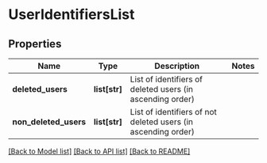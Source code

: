 # UserIdentifiersList

## Properties
Name | Type | Description | Notes
------------ | ------------- | ------------- | -------------
**deleted_users** | **list[str]** | List of identifiers of deleted users (in ascending order) | 
**non_deleted_users** | **list[str]** | List of identifiers of not deleted users (in ascending order) | 

[[Back to Model list]](../README.md#documentation-for-models) [[Back to API list]](../README.md#documentation-for-api-endpoints) [[Back to README]](../README.md)


